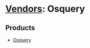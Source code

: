 # [Vendors](README.md): Osquery

## Products

- [Osquery](../products/93e2d3d-fab1-4d61-845f-49bc1ae5bed9.md)

